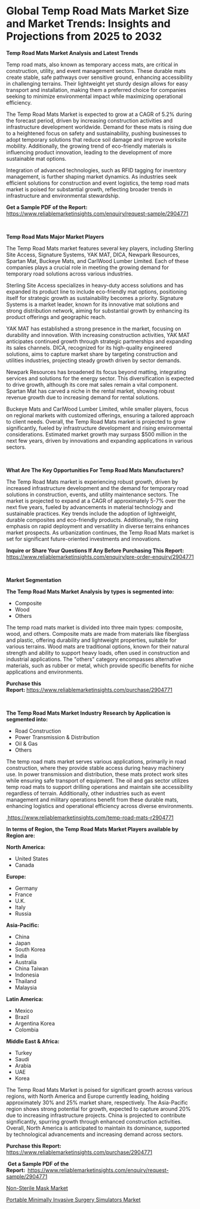 <p><h1>Global Temp Road Mats Market Size and Market Trends: Insights and Projections from 2025 to 2032</h1></p><p><strong>Temp Road Mats Market Analysis and Latest Trends</strong></p>
<p><p>Temp road mats, also known as temporary access mats, are critical in construction, utility, and event management sectors. These durable mats create stable, safe pathways over sensitive ground, enhancing accessibility in challenging terrains. Their lightweight yet sturdy design allows for easy transport and installation, making them a preferred choice for companies seeking to minimize environmental impact while maximizing operational efficiency.</p><p>The Temp Road Mats Market is expected to grow at a CAGR of 5.2% during the forecast period, driven by increasing construction activities and infrastructure development worldwide. Demand for these mats is rising due to a heightened focus on safety and sustainability, pushing businesses to adopt temporary solutions that reduce soil damage and improve worksite mobility. Additionally, the growing trend of eco-friendly materials is influencing product innovation, leading to the development of more sustainable mat options.</p><p>Integration of advanced technologies, such as RFID tagging for inventory management, is further shaping market dynamics. As industries seek efficient solutions for construction and event logistics, the temp road mats market is poised for substantial growth, reflecting broader trends in infrastructure and environmental stewardship.</p></p>
<p><strong>Get a Sample PDF of the Report:&nbsp;</strong> <a href="https://www.reliablemarketinsights.com/enquiry/request-sample/2904771?utm_campaign=2206&utm_medium=2&utm_source=Github&utm_content=ia&utm_term=12032025&utm_id=temp-road-mats">https://www.reliablemarketinsights.com/enquiry/request-sample/2904771</a></p>
<p>&nbsp;</p>
<p><strong>Temp Road Mats Major Market Players</strong></p>
<p><p>The Temp Road Mats market features several key players, including Sterling Site Access, Signature Systems, YAK MAT, DICA, Newpark Resources, Spartan Mat, Buckeye Mats, and CarlWood Lumber Limited. Each of these companies plays a crucial role in meeting the growing demand for temporary road solutions across various industries.</p><p>Sterling Site Access specializes in heavy-duty access solutions and has expanded its product line to include eco-friendly mat options, positioning itself for strategic growth as sustainability becomes a priority. Signature Systems is a market leader, known for its innovative mat solutions and strong distribution network, aiming for substantial growth by enhancing its product offerings and geographic reach.</p><p>YAK MAT has established a strong presence in the market, focusing on durability and innovation. With increasing construction activities, YAK MAT anticipates continued growth through strategic partnerships and expanding its sales channels. DICA, recognized for its high-quality engineered solutions, aims to capture market share by targeting construction and utilities industries, projecting steady growth driven by sector demands.</p><p>Newpark Resources has broadened its focus beyond matting, integrating services and solutions for the energy sector. This diversification is expected to drive growth, although its core mat sales remain a vital component. Spartan Mat has carved a niche in the rental market, showing robust revenue growth due to increasing demand for rental solutions.</p><p>Buckeye Mats and CarlWood Lumber Limited, while smaller players, focus on regional markets with customized offerings, ensuring a tailored approach to client needs. Overall, the Temp Road Mats market is projected to grow significantly, fueled by infrastructure development and rising environmental considerations. Estimated market growth may surpass $500 million in the next few years, driven by innovations and expanding applications in various sectors.</p></p>
<p>&nbsp;</p>
<p><strong>What Are The Key Opportunities For Temp Road Mats Manufacturers?</strong></p>
<p><p>The Temp Road Mats market is experiencing robust growth, driven by increased infrastructure development and the demand for temporary road solutions in construction, events, and utility maintenance sectors. The market is projected to expand at a CAGR of approximately 5-7% over the next five years, fueled by advancements in material technology and sustainable practices. Key trends include the adoption of lightweight, durable composites and eco-friendly products. Additionally, the rising emphasis on rapid deployment and versatility in diverse terrains enhances market prospects. As urbanization continues, the Temp Road Mats market is set for significant future-oriented investments and innovations.</p></p>
<p><strong>Inquire or Share Your Questions If Any Before Purchasing This Report:</strong> <a href="https://www.reliablemarketinsights.com/enquiry/pre-order-enquiry/2904771?utm_campaign=2206&utm_medium=2&utm_source=Github&utm_content=ia&utm_term=12032025&utm_id=temp-road-mats">https://www.reliablemarketinsights.com/enquiry/pre-order-enquiry/2904771</a></p>
<p>&nbsp;</p>
<p><strong>Market Segmentation</strong></p>
<p><strong>The Temp Road Mats Market Analysis by types is segmented into:</strong></p>
<p><ul><li>Composite</li><li>Wood</li><li>Others</li></ul></p>
<p><p>The temp road mats market is divided into three main types: composite, wood, and others. Composite mats are made from materials like fiberglass and plastic, offering durability and lightweight properties, suitable for various terrains. Wood mats are traditional options, known for their natural strength and ability to support heavy loads, often used in construction and industrial applications. The "others" category encompasses alternative materials, such as rubber or metal, which provide specific benefits for niche applications and environments.</p></p>
<p><strong>Purchase this Report:&nbsp;</strong><a href="https://www.reliablemarketinsights.com/purchase/2904771?utm_campaign=2206&utm_medium=2&utm_source=Github&utm_content=ia&utm_term=12032025&utm_id=temp-road-mats">https://www.reliablemarketinsights.com/purchase/2904771</a></p>
<p>&nbsp;</p>
<p><strong>The Temp Road Mats Market Industry Research by Application is segmented into:</strong></p>
<p><ul><li>Road Construction</li><li>Power Transmission & Distribution</li><li>Oil & Gas</li><li>Others</li></ul></p>
<p><p>The temp road mats market serves various applications, primarily in road construction, where they provide stable access during heavy machinery use. In power transmission and distribution, these mats protect work sites while ensuring safe transport of equipment. The oil and gas sector utilizes temp road mats to support drilling operations and maintain site accessibility regardless of terrain. Additionally, other industries such as event management and military operations benefit from these durable mats, enhancing logistics and operational efficiency across diverse environments.</p></p>
<p><a href="https://www.reliablemarketinsights.com/temp-road-mats-r2904771?utm_campaign=2206&utm_medium=2&utm_source=Github&utm_content=ia&utm_term=12032025&utm_id=temp-road-mats">&nbsp;https://www.reliablemarketinsights.com/temp-road-mats-r2904771</a></p>
<p><strong>In terms of Region, the Temp Road Mats Market Players available by Region are:</strong></p>
<p>
    <p> <strong> North America: </strong>
        <ul>
            <li>United States</li>
            <li>Canada</li>
        </ul>
        </p> 
    <p> <strong> Europe: </strong>
        <ul>
            <li>Germany</li>
            <li>France</li>
            <li>U.K.</li>
            <li>Italy</li>
            <li>Russia</li>
        </ul>
        </p> 
    <p> <strong> Asia-Pacific: </strong>
        <ul>
            <li>China</li>
            <li>Japan</li>
            <li>South Korea</li>
            <li>India</li>
            <li>Australia</li>
            <li>China Taiwan</li>
            <li>Indonesia</li>
            <li>Thailand</li>
            <li>Malaysia</li>
        </ul>
        </p> 
    <p> <strong> Latin America: </strong>
        <ul>
            <li>Mexico</li>
            <li>Brazil</li>
            <li>Argentina Korea</li>
            <li>Colombia</li>
        </ul>
        </p> 
    <p> <strong> Middle East & Africa: </strong>
        <ul>
            <li>Turkey</li>
            <li>Saudi</li>
            <li>Arabia</li>
            <li>UAE</li>
            <li>Korea</li>
        </ul>
    </p>
    </p>
<p><p>The Temp Road Mats Market is poised for significant growth across various regions, with North America and Europe currently leading, holding approximately 30% and 25% market share, respectively. The Asia-Pacific region shows strong potential for growth, expected to capture around 20% due to increasing infrastructure projects. China is projected to contribute significantly, spurring growth through enhanced construction activities. Overall, North America is anticipated to maintain its dominance, supported by technological advancements and increasing demand across sectors.</p></p>
<p><strong>Purchase this Report: </strong><a href="https://www.reliablemarketinsights.com/purchase/2904771?utm_campaign=2206&utm_medium=2&utm_source=Github&utm_content=ia&utm_term=12032025&utm_id=temp-road-mats">https://www.reliablemarketinsights.com/purchase/2904771</a></p>
<p>&nbsp;<strong>Get a Sample PDF of the Report:&nbsp;&nbsp;</strong><a href="https://www.reliablemarketinsights.com/enquiry/request-sample/2904771?utm_campaign=2206&utm_medium=2&utm_source=Github&utm_content=ia&utm_term=12032025&utm_id=temp-road-mats">https://www.reliablemarketinsights.com/enquiry/request-sample/2904771</a></p>
<p><strong></strong></p>
<p><p><a href="https://github.com/hammelximalschid/Market-Research-Report-List-1/blob/main/non-sterile-mask-market.md?utm_campaign=2206&utm_medium=2&utm_source=Github&utm_content=ia&utm_term=12032025&utm_id=temp-road-mats">Non-Sterile Mask Market</a></p><p><a href="https://github.com/antonioc6hal/Market-Research-Report-List-1/blob/main/portable-minimally-invasive-surgery-simulators-market.md?utm_campaign=2206&utm_medium=2&utm_source=Github&utm_content=ia&utm_term=12032025&utm_id=temp-road-mats">Portable Minimally Invasive Surgery Simulators Market</a></p></p>